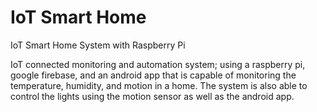 # IoT Smart Home 
IoT Smart Home System with Raspberry Pi

 IoT connected monitoring and automation system; using a raspberry pi, google firebase, and an android app that is capable of monitoring the temperature, humidity, and motion in a home. The system is also able to control the lights using the motion sensor as well as the android app.
